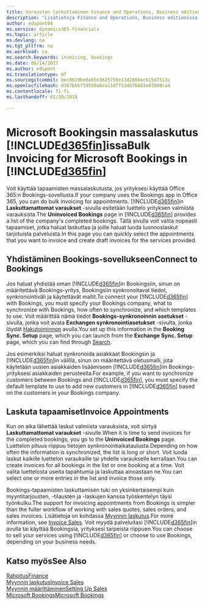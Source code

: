 ```yaml
---
title: Varausten laskuttaminen Finance and Operations, Business editionissa | Microsoft Docs
description: "Lisätietoja Finance and Operations, Business editionissa Microsoft Bookingsista tehtävästä massalaskutuksesta."
author: edupont04
ms.service: dynamics365-financials
ms.topic: article
ms.devlang: na
ms.tgt_pltfrm: na
ms.workload: na
ms.search.keywords: invoicing, bookings
ms.date: 06/14/2017
ms.author: edupont
ms.translationtype: HT
ms.sourcegitcommit: bec0619be0a65e3625759e13d2866ac615d7513c
ms.openlocfilehash: d387bbbf59550a6ca11dff534b76683a07808ca4
ms.contentlocale: fi-fi
ms.lasthandoff: 01/30/2018

---
```

# <a name="bulk-invoicing-for-microsoft-bookings-in-included365finincludesd365finmdmd"></a><span data-ttu-id="97add-103">Microsoft Bookingsin massalaskutus [!INCLUDE[d365fin](includes/d365fin_md.md)]issa</span><span class="sxs-lookup"><span data-stu-id="97add-103">Bulk Invoicing for Microsoft Bookings in [!INCLUDE[d365fin](includes/d365fin_md.md)]</span></span>
<span data-ttu-id="97add-104">Voit käyttää tapaamisten massalaskutusta, jos yrityksesi käyttää Office 365:n Bookings-sovellusta.</span><span class="sxs-lookup"><span data-stu-id="97add-104">If your company uses the Bookings app in Office 365, you can do bulk invoicing for appointments.</span></span> <span data-ttu-id="97add-105">[!INCLUDE[d365fin](includes/d365fin_md.md)]in **Laskuttamattomat varaukset** -sivulla esitetään luettelo yrityksen valmiista varauksista.</span><span class="sxs-lookup"><span data-stu-id="97add-105">The **Uninvoiced Bookings** page in [!INCLUDE[d365fin](includes/d365fin_md.md)] provides a list of the company's completed bookings.</span></span> <span data-ttu-id="97add-106">Tällä sivulla voit valita nopeasti tapaamiset, jotka haluat laskuttaa ja joille haluat luoda luonnoslaskut tarjotuista palveluista.</span><span class="sxs-lookup"><span data-stu-id="97add-106">In this page you can quickly select the appointments that you want to invoice and create draft invoices for the services provided.</span></span>  

## <a name="connect-to-bookings"></a><span data-ttu-id="97add-107">Yhdistäminen Bookings-sovellukseen</span><span class="sxs-lookup"><span data-stu-id="97add-107">Connect to Bookings</span></span>
<span data-ttu-id="97add-108">Jos haluat yhdistää oman [!INCLUDE[d365fin](includes/d365fin_md.md)]in Bookingsiin, sinun on määritettävä Bookings-yritys, Bookingsiin synkronoitavat tiedot, synkronointiväli ja käytettävät mallit.</span><span class="sxs-lookup"><span data-stu-id="97add-108">To connect your [!INCLUDE[d365fin](includes/d365fin_md.md)] with Bookings, you must specify your Bookings company, what to synchronize with Bookings, how often to synchronize, and which templates to use.</span></span> <span data-ttu-id="97add-109">Voit määrittää nämä tiedot **Bookings-synkronoinnin asetukset** -sivulla, jonka voit avata **Exchangen synkronointiasetukset** -sivulta, jonka löydät [Hakutoiminnon](ui-search.md) avulla.</span><span class="sxs-lookup"><span data-stu-id="97add-109">You set up this information in the **Booking Sync. Setup** page, which you can launch from the **Exchange Sync. Setup** page, which you can find through [Search](ui-search.md).</span></span>  

<span data-ttu-id="97add-110">Jos esimerkiksi haluat synkronoida asiakkaat Bookingsin ja [!INCLUDE[d365fin](includes/d365fin_md.md)]in välillä, sinun on määritettävä oletusmalli, jota käytetään uusien asiakkaiden lisäämiseen [!INCLUDE[d365fin](includes/d365fin_md.md)]iin Bookings-yrityksesi asiakkaiden perusteella.</span><span class="sxs-lookup"><span data-stu-id="97add-110">For example, if you want to synchronize customers between Bookings and [!INCLUDE[d365fin](includes/d365fin_md.md)], you must specify the default template to use to add new customers in [!INCLUDE[d365fin](includes/d365fin_md.md)] based on the customers in your Bookings company.</span></span>  

## <a name="invoice-appointments"></a><span data-ttu-id="97add-111">Laskuta tapaamiset</span><span class="sxs-lookup"><span data-stu-id="97add-111">Invoice Appointments</span></span>
<span data-ttu-id="97add-112">Kun on aika lähettää laskut valmiista varauksista, voit siirtyä **Laskuttamattomat varaukset** -sivulle.</span><span class="sxs-lookup"><span data-stu-id="97add-112">When it is time to send invoices for the completed bookings, you go to the **Uninvoiced Bookings** page.</span></span> <span data-ttu-id="97add-113">Luettelon pituus riippuu tietojen synkronointiaikataulusta.</span><span class="sxs-lookup"><span data-stu-id="97add-113">Depending on how often the information is synchronized, the list is long or short.</span></span> <span data-ttu-id="97add-114">Voit luoda laskut kaikille luettelon varauksille tai yhdelle varaukselle kerrallaan.</span><span class="sxs-lookup"><span data-stu-id="97add-114">You can create invoices for all bookings in the list or one booking at a time.</span></span> <span data-ttu-id="97add-115">Voit valita luettelosta useita tapahtumia ja laskuttaa ainoastaan ne.</span><span class="sxs-lookup"><span data-stu-id="97add-115">You can select one or more entries in the list and invoice those only.</span></span>  

<span data-ttu-id="97add-116">Bookings-tapaamisten laskuttamisen tuki on yksinkertaisempi kuin myyntitarjousten, -tilausten ja -laskujen kanssa työskentelyn täysi työnkulku.</span><span class="sxs-lookup"><span data-stu-id="97add-116">The support for invoicing appointments from Bookings is simpler than the fuller workflow of working with sales quotes, sales orders, and sales invoices.</span></span> <span data-ttu-id="97add-117">Lisätietoja on kohdassa [Myynnin laskutus](sales-how-invoice-sales.md).</span><span class="sxs-lookup"><span data-stu-id="97add-117">For more information, see [Invoice Sales](sales-how-invoice-sales.md).</span></span> <span data-ttu-id="97add-118">Voit myydä palveluitasi [!INCLUDE[d365fin](includes/d365fin_md.md)]in avulla tai käyttää Bookingsia, yrityksesi tarpeista riippuen.</span><span class="sxs-lookup"><span data-stu-id="97add-118">You can choose to sell your services using [!INCLUDE[d365fin](includes/d365fin_md.md)] or choose to use Bookings, depending on your business needs.</span></span>  

## <a name="see-also"></a><span data-ttu-id="97add-119">Katso myös</span><span class="sxs-lookup"><span data-stu-id="97add-119">See Also</span></span>
[<span data-ttu-id="97add-120">Rahoitus</span><span class="sxs-lookup"><span data-stu-id="97add-120">Finance</span></span>](finance.md)  
[<span data-ttu-id="97add-121">Myynnin laskutus</span><span class="sxs-lookup"><span data-stu-id="97add-121">Invoice Sales</span></span>](sales-how-invoice-sales.md)  
[<span data-ttu-id="97add-122">Myynnin määrittäminen</span><span class="sxs-lookup"><span data-stu-id="97add-122">Setting Up Sales</span></span>](sales-setup-sales.md)  
[<span data-ttu-id="97add-123">Microsoft Bookings</span><span class="sxs-lookup"><span data-stu-id="97add-123">Microsoft Bookings</span></span>](https://products.office.com/en-us/business/scheduling-and-booking-app)  

